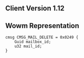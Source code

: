 ## Client Version 1.12

## Wowm Representation
```rust,ignore
cmsg CMSG_MAIL_DELETE = 0x0249 {
    Guid mailbox_id;    
    u32 mail_id;    
}

```
